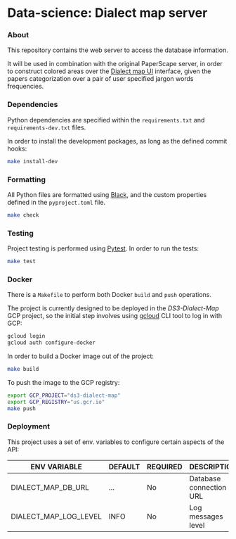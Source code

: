 # Data-science: Dialect map server

### About
This repository contains the web server to access the database information.

It will be used in combination with the original PaperScape server, in order to
construct colored areas over the [Dialect map UI][dialect-map-ui] interface,
given the papers categorization over a pair of user specified jargon words frequencies.


### Dependencies
Python dependencies are specified within the `requirements.txt` and `requirements-dev.txt` files.

In order to install the development packages, as long as the defined commit hooks:
```sh
make install-dev
```


### Formatting
All Python files are formatted using [Black][black-web],  and the custom properties defined
in the `pyproject.toml` file.
```sh
make check
```

### Testing
Project testing is performed using [Pytest][pytest-web]. In order to run the tests:
```sh
make test
```


### Docker
There is a `Makefile` to perform both Docker `build` and `push` operations.

The project is currently designed to be deployed in the _DS3-Dialect-Map_ GCP project,
so the initial step involves using [gcloud][gcloud-cli-setup] CLI tool to log in with GCP:

```sh
gcloud login
gcloud auth configure-docker
```

In order to build a Docker image out of the project:
```sh
make build
```

To push the image to the GCP registry:
```sh
export GCP_PROJECT="ds3-dialect-map"
export GCP_REGISTRY="us.gcr.io"
make push
```


### Deployment
This project uses a set of env. variables to configure certain aspects of the API:

| ENV VARIABLE             | DEFAULT            | REQUIRED | DESCRIPTION                                   |
|--------------------------|--------------------|----------|-----------------------------------------------|
| DIALECT_MAP_DB_URL       | ...                | No       | Database connection URL                       |
| DIALECT_MAP_LOG_LEVEL    | INFO               | No       | Log messages level                            |


[black-web]: https://black.readthedocs.io/en/stable/
[pytest-web]: https://docs.pytest.org/en/latest/#
[dialect-map-ui]: https://github.com/ds3-nyu-archive/ds-dialect-map-ui
[gcloud-cli-setup]: https://cloud.google.com/sdk/docs/install
